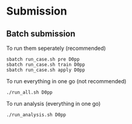 # Submission

## Batch submission

To run them seperately (recommended)
```
sbatch run_case.sh pre D0pp
sbatch run_case.sh train D0pp
sbatch run_case.sh apply D0pp
```

To run everything in one go (not recommended)
```
./run_all.sh D0pp
```

To run analysis (everything in one go)
```
./run_analysis.sh D0pp
```
